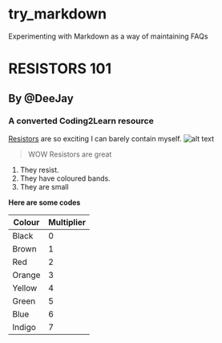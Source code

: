 # try_markdown
Experimenting with Markdown as a way of maintaining FAQs

# RESISTORS 101 
## By @DeeJay 
### A converted Coding2Learn resource

[Resistors](http://en.wikipedia.org/wiki/Resistor) are so exciting I can barely contain myself.
![alt text](http://upload.wikimedia.org/wikipedia/commons/e/e6/Resistor.jpg "A resistor")

> WOW Resistors are great

1. They resist.
2. They have coloured bands.
3. They are small

**Here are some codes**

|Colour|Multiplier|
|------|----------|
|Black |0         |
|Brown |1         |  
|Red   |2         |
|Orange|3         |
|Yellow|4         |
|Green |5         |
|Blue  |6         |
|Indigo|7         |
